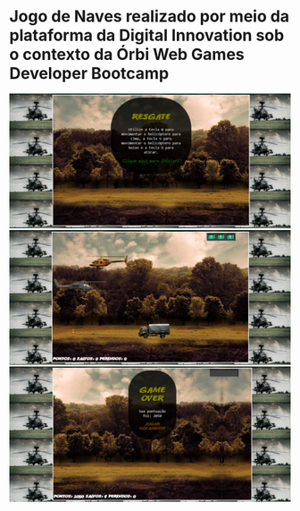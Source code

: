 # Jogo de Naves realizado por meio da plataforma da Digital Innovation sob o contexto da Órbi Web Games Developer Bootcamp

![Screenshot](screenshots/inicial.png)
![Screenshot](screenshots/andamento.png)
![Screenshot](screenshots/fim.png)
